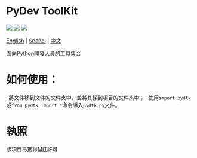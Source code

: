 # PyDev ToolKit

![](https://img.shields.io/github/license/caue-alves/PyDev-ToolKit)
![](https://img.shields.io/github/languages/top/caue-alves/PyDev-ToolKit)
![](https://img.shields.io/github/languages/code-size/caue-alves/PyDev-ToolKit)

[English](https://github.com/caue-alves/PyDev-ToolKit/blob/master/International%20READMEs/README-ENGLISH.md) |
[Spañol](https://github.com/caue-alves/PyDev-ToolKit/blob/master/International%20READMEs/README-SPA%C3%91OL.md) |
[中文]()

面向Python開發人員的工具集合

# 如何使用：
-將文件移到文件的文件夾中，並將其移到項目的文件夾中；
-使用`import pydtk`或`from pydtk import *`命令導入`pydtk.py`文件。

# 執照
該項目已獲得[MIT](https://github.com/caue-alves/PyDev-ToolKit/blob/master/LICENSE.md)許可
